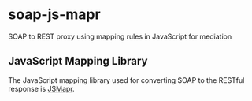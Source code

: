 # soap-js-mapr
SOAP to REST proxy using mapping rules in JavaScript for mediation

## JavaScript Mapping Library
The JavaScript mapping library used for converting SOAP to the RESTful response is [JSMapr](https://github.com/mikedunker/JSMapr).
